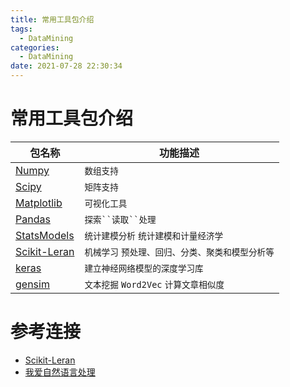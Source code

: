 ```yaml
---
title: 常用工具包介绍
tags:
  - DataMining
categories:
  - DataMining 
date: 2021-07-28 22:30:34
---
```

# 常用工具包介绍

包名称 | 功能描述
-------- | ----- 
[Numpy](https://numpy.org/doc/) | `数组支持`
[Scipy](https://www.scipy.org/docs.html) | `矩阵支持`
[Matplotlib](https://matplotlib.org/stable/contents.html) | `可视化工具`
[Pandas](https://pandas.pydata.org/) | `探索``读取``处理`  
[StatsModels](https://www.statsmodels.org/) | `统计建模分析` `统计建模和计量经济学`
[Scikit-Leran](https://keras.io/) | `机械学习` `预处理、回归、分类、聚类和模型分析等`
[keras](https://keras.io/) | `建立神经网络模型的深度学习库`
[gensim](https://github.com/RaRe-Technologies/gensim) | `文本挖掘` `Word2Vec` `计算文章相似度`



# 参考连接
- [Scikit-Leran](https://keras.io/)
- [我爱自然语言处理](https://www.52nlp.cn/)
